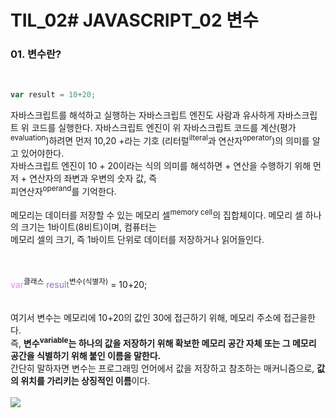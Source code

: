 # TIL_02# JAVASCRIPT_02 변수

### 01. 변수란?

</br>

````javascript
var result = 10+20;
````

자바스크립트를 해석하고 실행하는 자바스크립트 엔진도 사람과 유사하게 자바스크립트 위 코드를 실행한다. 자바스크립트 엔진이 위 자바스크립트 코드를 계산(평가<sup>evaluation</sup>)하려면 먼저 10,20 +라는 기호 (리터럴<sup>ilteral</sup>과 연산자<sup>operator</sup>)의 의미를 알고 있어야한다. <br>자바스크립트 엔진이 10 + 20이라는 식의 의미를 해석하면 + 연산을 수행하기 위해 먼저 + 연산자의 좌변과 우변의 숫자 값, 즉 <br>피연산자<sup>operand</sup>를 기억한다.
<br><br>메모리는 데이터를 저장할 수 있는 메모리 셀<sup>memory cell</sup>의 집합체이다. 메모리 셀 하나의 크기는 1바이트(8비트)이며, 컴퓨터는 <br>메모리 셀의 크기, 즉 1바이트 단위로 데이터를 저장하거나 읽어들인다.

<br><br><span style ="color:violet;">var</span><sup>클래스</sup>  <span style="color: mediumpurple;">result</span><sup>변수(식별자)</sup> = 10+20;
<br><br><br>여기서 변수는 메모리에 10+20의 값인 30에 접근하기 위해, 메모리 주소에 접근을한다.<br>
즉, <strong>변수<sup>variable</sup>는 하나의 값을 저장하기 위해 확보한 메모리 공간 자체 또는 그 메모리 공간을 식별하기 위해 붙인 이름을 말한다.</strong><br>간단히 말하자면 변수는 프로그래밍 언어에서 값을 저장하고 참조하는 매커니즘으로, <strong>값의 위치를 가리키는 상징적인 이름</strong>이다.
<br>
<br>
<img src = "https://user-images.githubusercontent.com/89179590/132936814-b00f0b5f-08b6-4b68-ac49-40e2e7198dfd.jpg">

